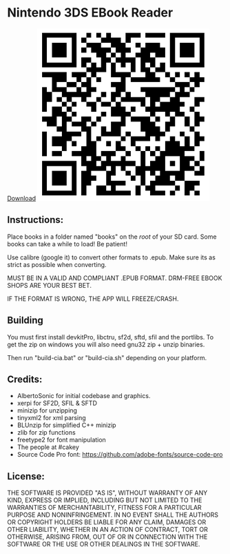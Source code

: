# Nintendo 3DS EBook Reader
[Download](https://github.com/reworks/3DS_eBook_Reader/releases/latest "Download the latest release here.")
![Download](qrcode.png?raw=true "Download from QRCode!")

## Instructions:
Place books in a folder named "books" on the *root* of your SD card. Some books can take a while to load! Be patient!

Use calibre (google it) to convert other formats to .epub. Make sure its as strict as possible when converting.

MUST BE IN A VALID AND COMPLIANT .EPUB FORMAT. DRM-FREE EBOOK SHOPS ARE YOUR BEST BET.

IF THE FORMAT IS WRONG, THE APP WILL FREEZE/CRASH.

## Building
You must first install devkitPro, libctru, sf2d, sftd, sfil and the portlibs. To get the zip on windows you will also need gnu32 zip + unzip binaries.

Then run "build-cia.bat" or "build-cia.sh" depending on your platform.

## Credits:
- AlbertoSonic for initial codebase and graphics.
- xerpi for SF2D, SFIL & SFTD
- minizip for unzipping
- tinyxml2 for xml parsing
- BLUnzip for simplified C++ minizip
- zlib for zip functions
- freetype2 for font manipulation
- The people at #cakey
- Source Code Pro font: https://github.com/adobe-fonts/source-code-pro

## License:
THE SOFTWARE IS PROVIDED "AS IS", WITHOUT WARRANTY OF ANY KIND, EXPRESS OR IMPLIED, INCLUDING BUT NOT LIMITED TO THE WARRANTIES OF MERCHANTABILITY, FITNESS FOR A PARTICULAR PURPOSE AND NONINFRINGEMENT. IN NO EVENT SHALL THE AUTHORS OR COPYRIGHT HOLDERS BE LIABLE FOR ANY CLAIM, DAMAGES OR OTHER LIABILITY, WHETHER IN AN ACTION OF CONTRACT, TORT OR OTHERWISE, ARISING FROM, OUT OF OR IN CONNECTION WITH THE SOFTWARE OR THE USE OR OTHER DEALINGS IN THE SOFTWARE.